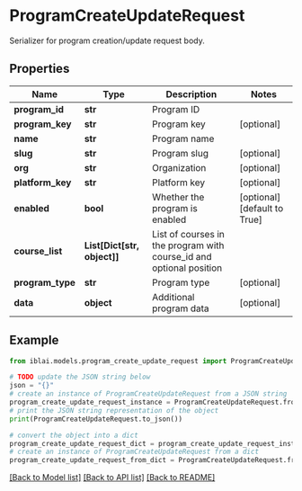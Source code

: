 # ProgramCreateUpdateRequest

Serializer for program creation/update request body.

## Properties

Name | Type | Description | Notes
------------ | ------------- | ------------- | -------------
**program_id** | **str** | Program ID | 
**program_key** | **str** | Program key | [optional] 
**name** | **str** | Program name | 
**slug** | **str** | Program slug | [optional] 
**org** | **str** | Organization | [optional] 
**platform_key** | **str** | Platform key | [optional] 
**enabled** | **bool** | Whether the program is enabled | [optional] [default to True]
**course_list** | **List[Dict[str, object]]** | List of courses in the program with course_id and optional position | 
**program_type** | **str** | Program type | [optional] 
**data** | **object** | Additional program data | [optional] 

## Example

```python
from iblai.models.program_create_update_request import ProgramCreateUpdateRequest

# TODO update the JSON string below
json = "{}"
# create an instance of ProgramCreateUpdateRequest from a JSON string
program_create_update_request_instance = ProgramCreateUpdateRequest.from_json(json)
# print the JSON string representation of the object
print(ProgramCreateUpdateRequest.to_json())

# convert the object into a dict
program_create_update_request_dict = program_create_update_request_instance.to_dict()
# create an instance of ProgramCreateUpdateRequest from a dict
program_create_update_request_from_dict = ProgramCreateUpdateRequest.from_dict(program_create_update_request_dict)
```
[[Back to Model list]](../README.md#documentation-for-models) [[Back to API list]](../README.md#documentation-for-api-endpoints) [[Back to README]](../README.md)


